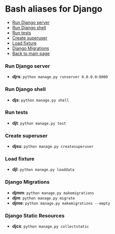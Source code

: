 # Bash aliases for Django #

- [Run Django server](#run-django-server)
- [Run Django shell](#run-django-shell)
- [Run tests](#run-tests)
- [Create superuser](#create-superuser)
- [Load fixture](#load-fixture)
- [Django Migrations](#django-migrations)
- [Back to main page](../../README.md)

### Run Django server ###
- **djrs**: `python manage.py runserver 0.0.0.0:8000`

### Run Django shell ###
- **djs**: `python manage.py shell`

### Run tests ###
- **djt**: `python manage.py test`

### Create superuser ###
- **djsu**: `python manage.py createsuperuser`

### Load fixture ###
- **djl**: `python manage.py loaddata`

### Django Migrations ###
- **djmm**: `python manage.py makemigrations`
- **djm**:  `python manage.py migrate`
- **djme**: `python manage.py makemigrations --empty`

### Django Static Resources
- **djcs**: `python manage.py collectstatic`
